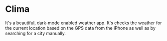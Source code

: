 
#  Clima

It's a beautiful, dark-mode enabled weather app. It's checks the weather for the current location based on the GPS data from the iPhone as well as by searching for a city manually. 
